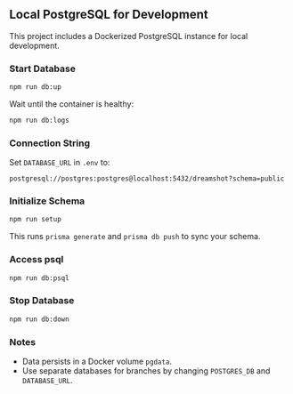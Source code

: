## Local PostgreSQL for Development

This project includes a Dockerized PostgreSQL instance for local development.

### Start Database

```bash
npm run db:up
```

Wait until the container is healthy:

```bash
npm run db:logs
```

### Connection String

Set `DATABASE_URL` in `.env` to:

```
postgresql://postgres:postgres@localhost:5432/dreamshot?schema=public
```

### Initialize Schema

```bash
npm run setup
```

This runs `prisma generate` and `prisma db push` to sync your schema.

### Access psql

```bash
npm run db:psql
```

### Stop Database

```bash
npm run db:down
```

### Notes

- Data persists in a Docker volume `pgdata`.
- Use separate databases for branches by changing `POSTGRES_DB` and `DATABASE_URL`.
